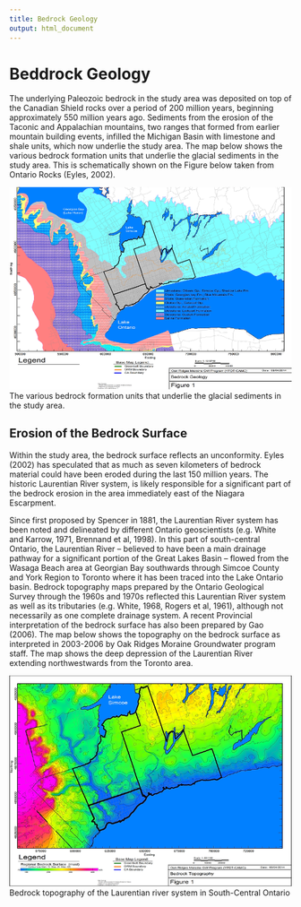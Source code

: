 ```yaml
---
title: Bedrock Geology
output: html_document
---
```


# Beddrock Geology

The underlying Paleozoic bedrock in the study area was deposited on top of the Canadian Shield rocks over a period of 200 million years, beginning approximately 550 million years ago. Sediments from the erosion of the Taconic and Appalachian mountains, two ranges that formed from earlier mountain building events, infilled the Michigan Basin with limestone and shale units, which now underlie the study area. The map below shows the various bedrock formation units that underlie the glacial sediments in the study area. This is schematically shown on the Figure below taken from Ontario Rocks (Eyles, 2002).

![](fig/bedrock%20geo.webp)
The various bedrock formation units that underlie the glacial sediments in the study area.
 
## Erosion of the Bedrock Surface

Within the study area, the bedrock surface reflects an unconformity. Eyles (2002) has speculated that as much as seven kilometers of bedrock material could have been eroded during the last 150 million years. The historic Laurentian River system, is likely responsible for a significant part of the bedrock erosion in the area immediately east of the Niagara Escarpment.

Since first proposed by Spencer in 1881, the Laurentian River system has been noted and delineated by different Ontario geoscientists (e.g. White and Karrow, 1971, Brennand et al, 1998). In this part of south-central Ontario, the Laurentian River – believed to have been a main drainage pathway for a significant portion of the Great Lakes Basin – flowed from the Wasaga Beach area at Georgian Bay southwards through Simcoe County and York Region to Toronto where it has been traced into the Lake Ontario basin. Bedrock topography maps prepared by the Ontario Geological Survey through the 1960s and 1970s reflected this Laurentian River system as well as its tributaries (e.g. White, 1968, Rogers et al, 1961), although not necessarily as one complete drainage system. A recent Provincial interpretation of the bedrock surface has also been prepared by Gao (2006). The map below shows the topography on the bedrock surface as interpreted in 2003-2006 by Oak Ridges Moraine Groundwater program staff. The map shows the deep depression of the Laurentian River extending northwestwards from the Toronto area.

![](fig/bedrock%20geo%20toronto%20area.webp)
Bedrock topography of the Laurentian river system in South-Central Ontario